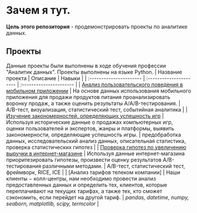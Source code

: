 # Зачем я тут.
**Цель этого репозитория** - продемонстрировать проекты по аналитике данных. 
## Проекты
Данные проекты были выполнены в ходе обучения профессии "Аналитик данных". Проекты выполнены на языке Python.
| Название проекта | Описание | Навыки | 
| :---------------------- | :---------------------- |  :---------------------- |
| [Анализ пользовательского поведения в мобильном приложении](https://github.com/Lons35/Projects_AVV/tree/main/%D0%90%D0%BD%D0%B0%D0%BB%D0%B8%D0%B7%20%D0%BF%D0%BE%D0%BB%D1%8C%D0%B7%D0%BE%D0%B2%D0%B0%D1%82%D0%B5%D0%BB%D1%8C%D1%81%D0%BA%D0%BE%D0%B3%D0%BE%20%D0%BF%D0%BE%D0%B2%D0%B5%D0%B4%D0%B5%D0%BD%D0%B8%D1%8F%20%D0%B2%20%D0%BC%D0%BE%D0%B1%D0%B8%D0%BB%D1%8C%D0%BD%D0%BE%D0%BC%20%D0%BF%D1%80%D0%B8%D0%BB%D0%BE%D0%B6%D0%B5%D0%BD%D0%B8%D0%B8) | На основе данных использования мобильного приложения для продажи продуктов питания проанализировать воронку продаж, а также оценить результаты A/A/B-тестирования. | A/B-тест, визуализация, статистический тест, событийная аналитика |
| [Изучение закономерностей, определяющих успешность игр](https://github.com/Lons35/Projects_AVV/tree/main/%D0%98%D0%B7%D1%83%D1%87%D0%B5%D0%BD%D0%B8%D0%B5%20%D0%B7%D0%B0%D0%BA%D0%BE%D0%BD%D0%BE%D0%BC%D0%B5%D1%80%D0%BD%D0%BE%D1%81%D1%82%D0%B5%D0%B9%2C%20%D0%BE%D0%BF%D1%80%D0%B5%D0%B4%D0%B5%D0%BB%D1%8F%D1%8E%D1%89%D0%B8%D1%85%20%D1%83%D1%81%D0%BF%D0%B5%D1%88%D0%BD%D0%BE%D1%81%D1%82%D1%8C%20%D0%B8%D0%B3%D1%80) | Используя исторические данные о продажах компьютерных игр, оценки пользователей и экспертов, жанры и платформы, выявить закономерности, определяющие успешность игры. | предобработка данных, исследовательский анализ данных, описательная статистика, проверка статистических гипотез |
| [Проверка гипотез по увеличению выручки в интернет-магазине](https://github.com/Lons35/Projects_AVV/tree/main/%D0%9F%D1%80%D0%BE%D0%B2%D0%B5%D1%80%D0%BA%D0%B0%20%D0%B3%D0%B8%D0%BF%D0%BE%D1%82%D0%B5%D0%B7%20%D0%BF%D0%BE%20%D1%83%D0%B2%D0%B5%D0%BB%D0%B8%D1%87%D0%B5%D0%BD%D0%B8%D1%8E%20%D0%B2%D1%8B%D1%80%D1%83%D1%87%D0%BA%D0%B8%20%D0%B2%20%D0%B8%D0%BD%D1%82%D0%B5%D1%80%D0%BD%D0%B5%D1%82-%D0%BC%D0%B0%D0%B3%D0%B0%D0%B7%D0%B8%D0%BD%D0%B5) | Используя данные интернет-магазина приоритезировать гипотезы, произвести оценку результатов A/B-тестирования различными методами. | A/B-тест, статистический тест, фреймворк, RICE, ICE |
| [Анализ тарифов телеком компании] | Наши клиенты − колл-центры, нам необходимо провести анализ предоставленных данных и определить тех, клиентов, которые переплачивают на текущих тарифах, а также тех, кто сможет сэкономить, если перейдет на другой тариф. | *pandas, datetime, numpy, seaborn, matplotlib, scipy, termcolor* |
